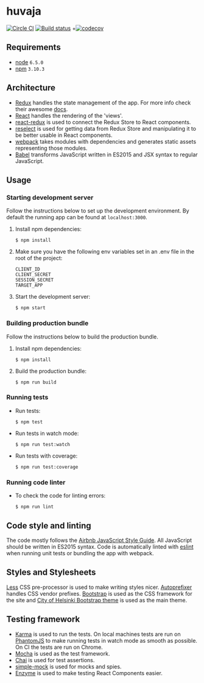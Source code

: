 huvaja
======

[![Circle CI](https://circleci.com/gh/City-of-Helsinki/huvaja.svg?style=svg)](https://circleci.com/gh/City-of-Helsinki/huvaja)
[![Build status](https://travis-ci.org/City-of-Helsinki/huvaja.svg)](https://travis-ci.org/City-of-Helsinki/huvaja)
+[![codecov](https://codecov.io/gh/City-of-Helsinki/huvaja/branch/master/graph/badge.svg)](https://codecov.io/gh/City-of-Helsinki/huvaja)

Requirements
------------

- [node](http://nodejs.org/) `6.5.0`
- [npm](https://www.npmjs.com/) `3.10.3`

Architecture
------------

- [Redux](https://github.com/reactjs/redux) handles the state management of the app. For more info check their awesome [docs](http://redux.js.org/).
- [React](https://facebook.github.io/react/) handles the rendering of the 'views'.
- [react-redux](https://github.com/reactjs/react-redux) is used to connect the Redux Store to React components.
- [reselect](https://github.com/reactjs/reselect) is used for getting data from Redux Store and manipulating it to be better usable in React components.
- [webpack](https://webpack.github.io/) takes modules with dependencies and generates static assets representing those modules.
- [Babel](https://babeljs.io/) transforms JavaScript written in ES2015 and JSX syntax to regular JavaScript.

Usage
-----

### Starting development server

Follow the instructions below to set up the development environment.
By default the running app can be found at `localhost:3000`.

1. Install npm dependencies:

    ```
    $ npm install
    ```

2. Make sure you have the following env variables set in an .env file in the root of the project:

    ```
    CLIENT_ID
    CLIENT_SECRET
    SESSION_SECRET
    TARGET_APP
    ```

3. Start the development server:

    ```
    $ npm start
    ```

### Building production bundle

Follow the instructions below to build the production bundle.

1. Install npm dependencies:

    ```
    $ npm install
    ```

2. Build the production bundle:

    ```
    $ npm run build
    ```

### Running tests

- Run tests:

    ```
    $ npm test
    ```

- Run tests in watch mode:

    ```
    $ npm run test:watch
    ```

- Run tests with coverage:

    ```
    $ npm run test:coverage
    ```

### Running code linter

- To check the code for linting errors:

    ```
    $ npm run lint
    ```

Code style and linting
----------------------

The code mostly follows the [Airbnb JavaScript Style Guide](https://github.com/airbnb/javascript).
All JavaScript should be written in ES2015 syntax.
Code is automatically linted with [eslint](http://eslint.org/) when running unit tests or bundling the app with webpack.

Styles and Stylesheets
----------------------

[Less](http://lesscss.org/) CSS pre-processor is used to make writing styles nicer. [Autoprefixer](https://github.com/postcss/autoprefixer) handles CSS vendor prefixes.
[Bootstrap](http://getbootstrap.com/) is used as the CSS framework for the site and [City of Helsinki Bootstrap theme](http://terotic.github.io/bootstrap-hel-fi/) is used as the main theme.

Testing framework
-----------------

- [Karma](https://karma-runner.github.io) is used to run the tests. On local machines tests are run on [PhantomJS](http://phantomjs.org/) to make running tests in watch mode as smooth as possible. On CI the tests are run on Chrome.
- [Mocha](https://mochajs.org/) is used as the test framework.
- [Chai](http://chaijs.com/) is used for test assertions.
- [simple-mock](https://github.com/jupiter/simple-mock) is used for mocks and spies.
- [Enzyme](https://github.com/airbnb/enzyme) is used to make testing React Components easier.
